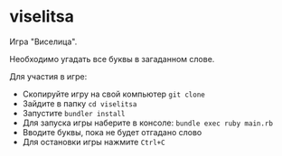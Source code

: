 # viselitsa

Игра "Виселица".

Необходимо угадать все буквы в загаданном слове.

Для участия в игре:

- Скопируйте игру на свой компьютер `git clone`
- Зайдите в папку `cd viselitsa`
- Запустите `bundler install`
- Для запуска игры наберите в консоле: `bundle exec ruby main.rb`
- Вводите буквы, пока не будет отгадано слово
- Для остановки игры нажмите `Ctrl+C`